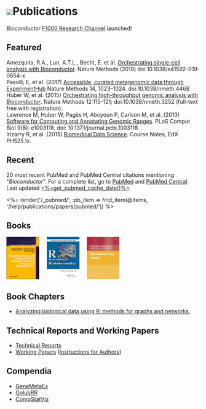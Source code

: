 # ![](/images/icons/magnifier.gif)Publications

*Bioconductor*
[F1000 Research Channel](http://f1000research.com/channels/bioconductor)
launched!

<h2 name="featured">Featured</h2>

<div>

<div class="white_box">
Amezquita, R.A., Lun, A.T.L., Becht, E. et al. <a
href="https://doi.org/10.1038/s41592-019-0654-x">Orchestrating
single-cell analysis with Bioconductor</a>. Nature Methods (2019)
doi:10.1038/s41592-019-0654-x
</div>

<div class="grey_box">
Pasolli, E, et al. (2017) <a href="https://doi.org/10.1038/nmeth.4468">
Accessible, curated metagenomic data through ExperimentHub</a>
Nature Methods 14, 1023–1024. doi:10.1038/nmeth.4468
</div>

<div class="white_box"> Huber W, et al. (2015) <a
href="http://www.nature.com/nmeth/journal/v12/n2/abs/nmeth.3252.html">Orchestrating
high-throughput genomic analysis with
<em>Bioconductor</em></a>. Nature Methods 12:115-121;
doi:10.1038/nmeth.3252 (full-text free with registration).
</div>

<div class="grey_box">
Lawrence M, Huber W, Pagès H, Aboyoun P, Carlson M, et al. (2013) <a
href="https://doi.org/10.1371/journal.pcbi.1003118">Software for
Computing and Annotating Genomic Ranges</a>. PLoS Comput Biol 9(8):
e1003118. doi: 10.1371/journal.pcbi.1003118
</div>

<div class="white_box">
Irizarry R, et al. (2015) <a
href="http://genomicsclass.github.io/book/">Biomedical Data
Science</a>. Course Notes, EdX PH525.1x.
</div>

</div>

<h2 name="recent">Recent</h2>

20 most recent PubMed and PubMed Central citations mentioning &quot;*Bioconductor*&quot;.
For a complete list, go to 
<a href="http://www.ncbi.nlm.nih.gov/pubmed/?term=bioconductor" target="_blank">PubMed</a> and
<a href="http://www.ncbi.nlm.nih.gov/pmc/?term=bioconductor&sort=ePubDate" target="_blank">PubMed Central</a>.
Last updated <abbr class="timeago" title="<%=get_pubmed_cache_date()%>"><%=get_pubmed_cache_date()%></abbr>.

<p></p>
<%= render('/_pubmed/', :pb_item => find_item(@items, '/help/publications/papers/pubmed/')) %>

## Books

<a
href="books/bioinformatics-and-computational-biology-solutions/"
title="Landmark Bioconductor Book">
<img src="books/bioinformatics-and-computational-biology-solutions/bcbs_small.jpg" height="110"
alt="Monograph" width="85" /></a>&nbsp;&nbsp;&nbsp;&nbsp;
<a
href="books/r-programming-for-bioinformatics/" title="R Programming for Bioinformatics">
<img
src="books/r-programming-for-bioinformatics/rbioinf-small.jpg"
height="110" alt="R Programming for Bioinformatics" width="85" /></a>&nbsp;&nbsp;&nbsp;&nbsp;
<a href="books/bioconductor-case-studies/" title="Bioconductor Case Studies">
<img
src="books/bioconductor-case-studies/case-studies-small.jpg"
height="110" alt="Bioconductor Case Studies" width="85" /></a>

## Book Chapters
* [Analyzing biological data using R: methods for graphs and networks.](book-chapters/MiMB)

## Technical Reports and Working Papers

* [Technical Reports](tech-reports/)
* [Working Papers](http://www.bepress.com/bioconductor/) ([Instructions for Authors](http://www.bepress.com/bioconductor/authors.instructions.html))

## Compendia

* [GeneMetaEx](compendia/genemetaex/)
* [GolubRR](compendia/golubrr/)
* [CompStatViz](compendia/CompStatViz/)

